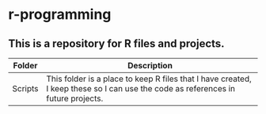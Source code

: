 # r-programming

## This is a repository for R files and projects. 


Folder | Description
------------- | -------------
Scripts | This folder is a place to keep R files that I have created, I keep these so I can use the code as references in future projects.
